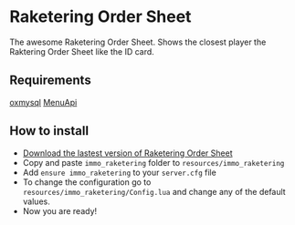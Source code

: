 # Raketering Order Sheet
The awesome Raketering Order Sheet. Shows the closest player the Raktering Order Sheet like the ID card.

## Requirements
[oxmysql](https://github.com/overextended/oxmysql/) 
[MenuApi](https://github.com/tomgrobbe/menuapi)

## How to install
* [Download the lastest version of Raketering Order Sheet](https://github.com/dominicrico/immo_raketering)
* Copy and paste ```immo_raketering``` folder to ```resources/immo_raketering```
* Add ```ensure immo_raketering``` to your ```server.cfg``` file
* To change the configuration go to ```resources/immo_raketering/Config.lua``` and change any of the default values.
* Now you are ready!
